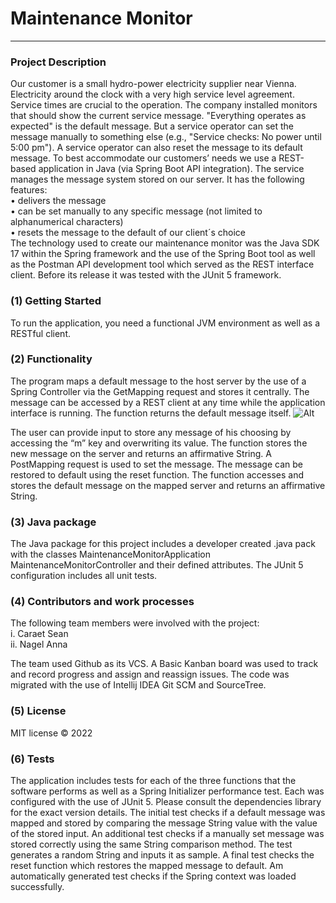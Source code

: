 # Maintenance Monitor

---

### Project Description

Our customer is a small hydro-power electricity supplier near Vienna. Electricity around the clock with a very high service level agreement. Service times are crucial to the operation. The company installed monitors that should show the current service message.
"Everything operates as expected" is the default message. But a service operator can set the message manually to something else (e.g., "Service checks: No power until 5:00 pm"). A service operator can also reset the message to its default message.
To best accommodate our customers’ needs we use a REST-based application in Java (via Spring Boot API integration). The service manages the message system stored on our server. It has the following features:<br>
•	delivers the message<br>
•	can be set manually to any specific message (not limited to alphanumerical characters)<br>
•	resets the message to the default of our client´s choice<br>
The technology used to create our maintenance monitor was the Java SDK 17 within the Spring framework and the use of the Spring Boot tool as well as the Postman API development tool which served as the REST interface client. Before its release it was tested with the JUnit 5 framework.

### (1)	Getting Started
To run the application, you need a functional JVM environment as well as a RESTful client. 

### (2)	Functionality 
The program maps a default message to the host server by the use of a Spring Controller via the GetMapping request and stores it centrally. The message can be accessed by a REST client at any time while the application interface is running. The function returns the default message itself.
![Alt](MaintenanceMonitor/attachments/1getmapper.png)

The user can provide input to store any message of his choosing by accessing the “m” key and overwriting its value. The function stores the new message on the server and returns an affirmative String. A PostMapping request is used to set the message.
The message can be restored to default using the reset function. The function accesses and stores the default message on the mapped server and returns an affirmative String. 

### (3)	Java package
The Java package for this project includes a developer created .java pack with the classes MaintenanceMonitorApplication MaintenanceMonitorController and their defined attributes. The JUnit 5 configuration includes all unit tests. 

### (4)	Contributors and work processes
The following team members were involved with the project:<br>
i.	Caraet Sean<br>
ii.	Nagel Anna

The team used Github as its VCS. A Basic Kanban board was used to track and record progress and assign and reassign issues. The code was migrated with the use of Intellij IDEA Git SCM and SourceTree.   


### (5)	License
MIT license © 2022	

### (6)	Tests

The application includes tests for each of the three functions that the software performs as well as a Spring Initializer performance test. Each was configured with the use of JUnit 5. Please consult the dependencies library for the exact version details. The initial test checks if a default message was mapped and stored by comparing the message String value with the value of the stored input. An additional test checks if a manually set message was stored correctly using the same String comparison method. The test generates a random String and inputs it as sample. A final test checks the reset function which restores the mapped message to default. Am automatically generated test checks if the Spring context was loaded successfully.
